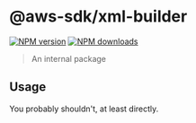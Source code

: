 # @aws-sdk/xml-builder

[![NPM version](https://img.shields.io/npm/v/@aws-sdk/xml-builder/latest.svg)](https://www.npmjs.com/package/@aws-sdk/xml-builder)
[![NPM downloads](https://img.shields.io/npm/dm/@aws-sdk/xml-builder.svg)](https://www.npmjs.com/package/@aws-sdk/xml-builder)

> An internal package

## Usage

You probably shouldn't, at least directly.

